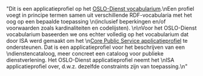 "Dit is een applicatieprofiel op het [OSLO-Dienst vocabularium](https://data.vlaanderen.be/ns/dienst).\nEen profiel voegt in principe termen samen uit verschillende RDF-vocabularia met het oog op een bepaalde toepassing \n(inclusief beperkingen en/of voorwaarden zoals kardinaliteiten en codelijsten). \n\nVoor het OSLO-Dienst vocabularium baseerden we ons echter volledig op het vocabularium dat door ISA werd gemaakt om het \n[Core Public Service applicatieprofiel](https://joinup.ec.europa.eu/release/core-public-service-vocabulary-application-profile-v20) te ondersteunen. Dat is een applicatieprofiel voor het beschrijven van een \ndienstencataloog, meer concreet een cataloog voor publieke dienstverlening. Het OSLO-Dienst applicatieprofiel neemt het \nISA applicatieprofiel over, d.w.z. dezelfde constraints zijn van toepassing.\n"